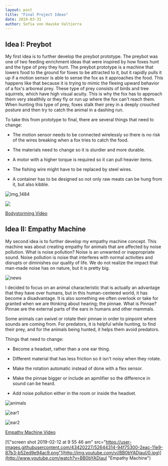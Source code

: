 ```yaml
---
layout: post
title: "Final Project Ideas"
date: 2019-03-31
author: Sofia von Hauske Valtierra
---
```


## Idea I: Preybot

My first idea is to further develop the preybot prototype. The preybot was one of two feeding enrichment ideas that were inspired by how foxes hunt and the type of prey they hunt. The preybot prototype is a machine that lowers food to the ground for foxes to be attracted to it,  but it rapidly pulls it up if a motion sensor is able to sense the fox as it approaches the food. This happens like that because it is trying to mimic the fleeing upward behavior of a fox's arboreal prey. These type of prey consists of birds and tree squirrels, which have high visual acuity.  This is why the fox has to approach them very stealthily or they fly or run up where the fox can't reach them. When hunting this type of prey, foxes stalk their prey in a deeply crouched posture and then try to catch the animal in a dashing run.

To take this from prototype to final, there are several things that need to change:

- The motion sensor needs to be connected wirelessly so there is no risk of the wires breaking when a fox tries to catch the food.

- The materials need to change so it is sturdier and more durable.

- A motor with a higher torque is required so it can pull heavier items.

- The fishing wire might have to be replaced by steel wires. 

- A container has to be designed so not only raw meats can be hung from it, but also kibble. 


![img_1484](https://user-images.githubusercontent.com/43420227/53420046-07862980-39a9-11e9-80ad-2e301a555372.jpg)

[![](http://img.youtube.com/vi/WYKcjypKHa4/0.jpg)](http://www.youtube.com/watch?v=WYKcjypKHa4 "Bodystorming")

[Bodystorming Video](https://vimeo.com/319504079)

## Idea II: Empathy Machine

My second idea is to further develop my empathy machine concept. This machine was about creating empathy for animals that are affected by noise pollution. What is noise pollution? Noise is an unwanted or inappropriate sound. Noise pollution is noise that interferes with normal activities and disrupts or diminishes our quality of life.  We do not realize the impact that man-made noise has on nature, but it is pretty big.  

![news](https://user-images.githubusercontent.com/43420227/52544882-9f68fe00-2d81-11e9-8205-5e219b9a1b24.jpg)

I decided to focus on an animal characteristic that is actually an advantage that they have over humans, but in this human-centered world, it has become a disadvantage. It is also something we often overlook or take for granted when we are thinking about hearing; the pinnae. What is Pinnae? Pinnae are the external parts of the ears in humans and other mammals. 

Some animals can swivel or rotate their pinnae in order to pinpoint where sounds are coming from. For predators, it is helpful while hunting, to find their prey, and for the animals being hunted, it helps them avoid predators.  

Things that need to change:

- Become a headset, rather than a one ear thing.

- Different material that has less friction so it isn't noisy when they rotate.

- Make the rotation automatic instead of done with a flex sensor.

- Make the pinnae bigger or include an apmlifier so the difference in sound can be heard. 

- Add noise pollution either in the room or inside the headset.

![animals](https://user-images.githubusercontent.com/43420227/52544539-66c82500-2d7f-11e9-8a3a-cbe71294bc40.jpg)

![ear1](https://user-images.githubusercontent.com/43420227/52611345-381b7e80-2e53-11e9-9f50-0bd5ce787e3e.JPG)

![ear2](https://user-images.githubusercontent.com/43420227/52611346-381b7e80-2e53-11e9-8069-de30ddbe957f.JPG)

[Empathy Machine Video](https://vimeo.com/316803913)
 
[!["screen shot 2019-02-12 at 9 55 46 am" src="https://user-images.githubusercontent.com/43420227/52644314-94f75300-2eac-11e9-87b3-b52ed9e94ac9.png"](http://img.youtube.com/vi/BB0bYADjauI/0.jpg)](http://www.youtube.com/watch?v=BB0bYADjauI "Empathy Machine")
